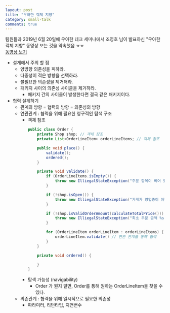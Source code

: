 ```yaml
---
layout: post
title: "우하한 객체 지향"
category: small-talk
comments: true
---
```

팀원들과 2019년 6월 20일에 우아한 테크 세미나에서 조영호 님이 발표하신 "우아한 객체 지향" 동영상 보는 것을 약속했음 ㅠㅠ  
[동영상 보기](https://www.youtube.com/watch?v=dJ5C4qRqAgA&feature=youtu.be)
* 설계에서 주의 할 점
    * 양방향 의존성을 피하라.
    * 다중성이 적은 방향을 선택하라.
    * 불필요한 의존성을 제거해라.
    * 패키지 사이의 의존성 사이클을 제거하라.
        * 패키지 간의 사이클이 발생한다면 결국 같은 패키지이다.
* 협력 설계하기
    * 관계의 방향 = 협력의 방향 = 의존성의 방향
    * 연관관계 : 협력을 위해 필요한 영구적인 탐색 구조
        * 객체 참조
            ```java
            public class Order {
                private Shop shop; // 객체 참조
                private List<OrderLineItem> orderLineItems; // 객체 참조

                public void place() {
                    validate();
                    ordered();
                }

                private void validate() {
                    if (OrderLineItems.isEmpty()) {
                        throw new IlliegalStateException("주문 항목이 비어 있습니다.");
                    }

                    if (!shop.isOpen()) {
                        throw new IlliegalStateException("가게가 영업중이 아닙니다.");
                    }

                    if (!shop.isValidOrderAmount(calculateTotalPrice())) {
                        throw new IlliegalStateException("최소 주문 금액 %s 이상을 주문해 주세요.", shop.getMinOrderAmount())
                    }

                    for (OrderLineItem orderLineItem : orderLineItems) {
                        orderLineItem.validate() // 연관 관계를 통해 협력
                    }
                }

                private void ordered() {

                }
            }
            ```
        * 탐색 가능성 (navigability)
            * Order 가 뭔지 알면, Order를 통해 원하는 OrderLineItem을 찾을 수 있다.
    * 의존관계 : 협력을 위해 일시적으로 필요한 의존성
        * 파라미터, 리턴타입, 지연변수